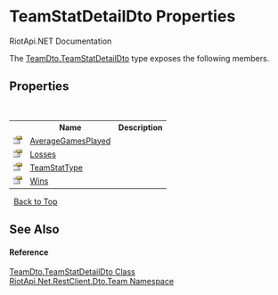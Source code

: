 # TeamStatDetailDto Properties
RiotApi.NET Documentation 

The <a href="b36d0594-55da-6f0c-012e-7ee276c0e5b6">TeamDto.TeamStatDetailDto</a> type exposes the following members.


## Properties
&nbsp;<table><tr><th></th><th>Name</th><th>Description</th></tr><tr><td>![Public property](media/pubproperty.gif "Public property")</td><td><a href="1da5fe4f-9ad4-ed1d-2bbd-0a61ee5314b3">AverageGamesPlayed</a></td><td></td></tr><tr><td>![Public property](media/pubproperty.gif "Public property")</td><td><a href="f33ccca0-e35e-ea50-462d-b6a7aaf948d0">Losses</a></td><td></td></tr><tr><td>![Public property](media/pubproperty.gif "Public property")</td><td><a href="b81d8547-532e-4243-effa-6f5a8619dcd3">TeamStatType</a></td><td></td></tr><tr><td>![Public property](media/pubproperty.gif "Public property")</td><td><a href="3325ebe8-4066-4f1f-b5d7-604944e083e6">Wins</a></td><td></td></tr></table>&nbsp;
<a href="#teamstatdetaildto-properties">Back to Top</a>

## See Also


#### Reference
<a href="b36d0594-55da-6f0c-012e-7ee276c0e5b6">TeamDto.TeamStatDetailDto Class</a><br /><a href="744a30f7-23c0-2c94-a458-a0b4d260bb19">RiotApi.Net.RestClient.Dto.Team Namespace</a><br />